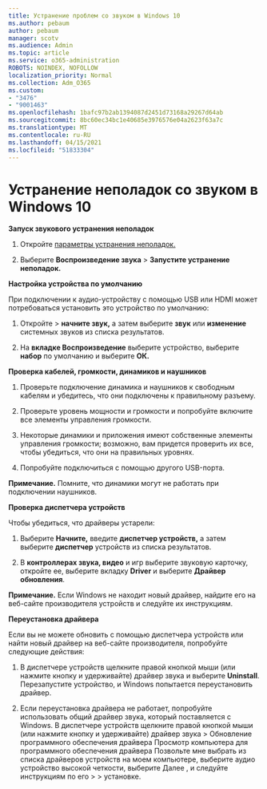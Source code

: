 ```yaml
---
title: Устранение проблем со звуком в Windows 10
ms.author: pebaum
author: pebaum
manager: scotv
ms.audience: Admin
ms.topic: article
ms.service: o365-administration
ROBOTS: NOINDEX, NOFOLLOW
localization_priority: Normal
ms.collection: Adm_O365
ms.custom:
- "3476"
- "9001463"
ms.openlocfilehash: 1bafc97b2ab1394087d2451d73168a29267d64ab
ms.sourcegitcommit: 8bc60ec34bc1e40685e3976576e04a2623f63a7c
ms.translationtype: MT
ms.contentlocale: ru-RU
ms.lasthandoff: 04/15/2021
ms.locfileid: "51833304"
---
```

# <a name="troubleshooting-audio-issues-in-windows-10"></a>Устранение неполадок со звуком в Windows 10

**Запуск звукового устранения неполадок**

1.  Откройте [параметры устранения неполадок.](ms-settings:troubleshoot)

2.  Выберите **Воспроизведение звука**  >  **Запустите устранение неполадок.**

**Настройка устройства по умолчанию**

При подключении к аудио-устройству с помощью USB или HDMI может потребоваться установить это устройство по умолчанию:

1. Откройте   >  **начните звук,** а затем выберите **звук** или **изменение** системных звуков из списка результатов.

2.  На **вкладке Воспроизведение** выберите устройство, выберите **набор** по умолчанию и выберите **ОК.**

**Проверка кабелей, громкости, динамиков и наушников**

1. Проверьте подключение динамика и наушников к свободным кабелям и убедитесь, что они подключены к правильному разъему.

2. Проверьте уровень мощности и громкости и попробуйте включите все элементы управления громкости.

3. Некоторые динамики и приложения имеют собственные элементы управления громкости; возможно, вам придется проверить их все, чтобы убедиться, что они на правильных уровнях.

4. Попробуйте подключиться с помощью другого USB-порта.

**Примечание.** Помните, что динамики могут не работать при подключении наушников.

**Проверка диспетчера устройств**

Чтобы убедиться, что драйверы устарели:

1. Выберите **Начните,** введите **диспетчер устройств,** а затем выберите **диспетчер** устройств из списка результатов.

2. В **контроллерах звука, видео** и игр выберите звуковую карточку, откройте ее, выберите вкладку **Driver** и выберите **Драйвер обновления**.

**Примечание.** Если Windows не находит новый драйвер, найдите его на веб-сайте производителя устройств и следуйте их инструкциям.

**Переустановка драйвера**

Если вы не можете обновить с помощью диспетчера устройств или найти новый драйвер на веб-сайте производителя, попробуйте следующие действия:

1. В диспетчере устройств щелкните правой кнопкой мыши (или нажмите кнопку и удерживайте) драйвер звука и выберите **Uninstall**. Перезапустите устройство, и Windows попытается переустановить драйвер.

2. Если переустановка драйвера не работает, попробуйте использовать общий драйвер звука, который поставляется с Windows. В диспетчере устройств щелкните правой кнопкой мыши (или нажмите кнопку и удерживайте) драйвер звука > Обновление программного обеспечения драйвера Просмотр компьютера для программного обеспечения драйвера Позвольте мне выбрать из списка драйверов устройств на моем компьютере, выберите аудио устройство высокой четкости, выберите Далее , и следуйте инструкциям по его  >    >  установке.  
